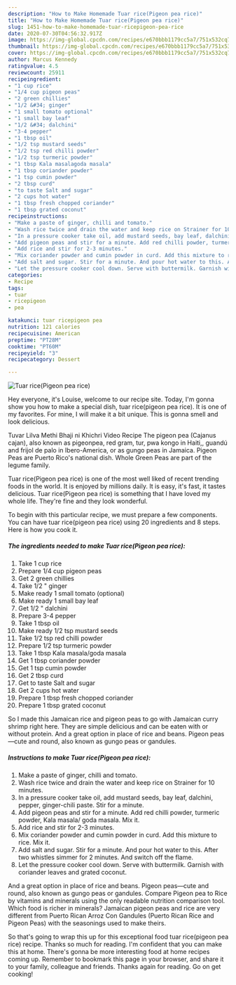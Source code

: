 ```yaml
---
description: "How to Make Homemade Tuar rice(Pigeon pea rice)"
title: "How to Make Homemade Tuar rice(Pigeon pea rice)"
slug: 1451-how-to-make-homemade-tuar-ricepigeon-pea-rice
date: 2020-07-30T04:56:32.917Z
image: https://img-global.cpcdn.com/recipes/e670bbb1179cc5a7/751x532cq70/tuar-ricepigeon-pea-rice-recipe-main-photo.jpg
thumbnail: https://img-global.cpcdn.com/recipes/e670bbb1179cc5a7/751x532cq70/tuar-ricepigeon-pea-rice-recipe-main-photo.jpg
cover: https://img-global.cpcdn.com/recipes/e670bbb1179cc5a7/751x532cq70/tuar-ricepigeon-pea-rice-recipe-main-photo.jpg
author: Marcus Kennedy
ratingvalue: 4.5
reviewcount: 25911
recipeingredient:
- "1 cup rice"
- "1/4 cup pigeon peas"
- "2 green chillies"
- "1/2 &#34; ginger"
- "1 small tomato optional"
- "1 small bay leaf"
- "1/2 &#34; dalchini"
- "3-4 pepper"
- "1 tbsp oil"
- "1/2 tsp mustard seeds"
- "1/2 tsp red chilli powder"
- "1/2 tsp turmeric powder"
- "1 tbsp Kala masalagoda masala"
- "1 tbsp coriander powder"
- "1 tsp cumin powder"
- "2 tbsp curd"
- "to taste Salt and sugar"
- "2 cups hot water"
- "1 tbsp fresh chopped coriander"
- "1 tbsp grated coconut"
recipeinstructions:
- "Make a paste of ginger, chilli and tomato."
- "Wash rice twice and drain the water and keep rice on Strainer for 10 minutes."
- "In a pressure cooker take oil, add mustard seeds, bay leaf, dalchini, pepper, ginger-chili paste. Stir for a minute."
- "Add pigeon peas and stir for a minute. Add red chilli powder, turmeric powder, Kala masala/ goda masala. Mix it."
- "Add rice and stir for 2-3 minutes."
- "Mix coriander powder and cumin powder in curd. Add this mixture to rice. Mix it."
- "Add salt and sugar. Stir for a minute. And pour hot water to this. After two whistles simmer for 2 minutes. And switch off the flame."
- "Let the pressure cooker cool down. Serve with buttermilk. Garnish with coriander leaves and grated coconut."
categories:
- Recipe
tags:
- tuar
- ricepigeon
- pea

katakunci: tuar ricepigeon pea 
nutrition: 121 calories
recipecuisine: American
preptime: "PT28M"
cooktime: "PT60M"
recipeyield: "3"
recipecategory: Dessert

---
```



![Tuar rice(Pigeon pea rice)](https://img-global.cpcdn.com/recipes/e670bbb1179cc5a7/751x532cq70/tuar-ricepigeon-pea-rice-recipe-main-photo.jpg)

Hey everyone, it's Louise, welcome to our recipe site. Today, I'm gonna show you how to make a special dish, tuar rice(pigeon pea rice). It is one of my favorites. For mine, I will make it a bit unique. This is gonna smell and look delicious.

Tuvar Lilva Methi Bhaji ni Khichri Video Recipe The pigeon pea (Cajanus cajan), also known as pigeonpea, red gram, tur, pwa kongo in Haiti,, guandú and frijol de palo in Ibero-America, or as gungo peas in Jamaica. Pigeon Peas are Puerto Rico&#39;s national dish. Whole Green Peas are part of the legume family.

Tuar rice(Pigeon pea rice) is one of the most well liked of recent trending foods in the world. It is enjoyed by millions daily. It is easy, it's fast, it tastes delicious. Tuar rice(Pigeon pea rice) is something that I have loved my whole life. They're fine and they look wonderful.


To begin with this particular recipe, we must prepare a few components. You can have tuar rice(pigeon pea rice) using 20 ingredients and 8 steps. Here is how you cook it.

<!--inarticleads1-->

##### The ingredients needed to make Tuar rice(Pigeon pea rice):

1. Take 1 cup rice
1. Prepare 1/4 cup pigeon peas
1. Get 2 green chillies
1. Take 1/2 &#34; ginger
1. Make ready 1 small tomato (optional)
1. Make ready 1 small bay leaf
1. Get 1/2 &#34; dalchini
1. Prepare 3-4 pepper
1. Take 1 tbsp oil
1. Make ready 1/2 tsp mustard seeds
1. Take 1/2 tsp red chilli powder
1. Prepare 1/2 tsp turmeric powder
1. Take 1 tbsp Kala masala/goda masala
1. Get 1 tbsp coriander powder
1. Get 1 tsp cumin powder
1. Get 2 tbsp curd
1. Get to taste Salt and sugar
1. Get 2 cups hot water
1. Prepare 1 tbsp fresh chopped coriander
1. Prepare 1 tbsp grated coconut


So I made this Jamaican rice and pigeon peas to go with Jamaican curry shrimp right here. They are simple delicious and can be eaten with or without protein. And a great option in place of rice and beans. Pigeon peas—cute and round, also known as gungo peas or gandules. 

<!--inarticleads2-->

##### Instructions to make Tuar rice(Pigeon pea rice):

1. Make a paste of ginger, chilli and tomato.
1. Wash rice twice and drain the water and keep rice on Strainer for 10 minutes.
1. In a pressure cooker take oil, add mustard seeds, bay leaf, dalchini, pepper, ginger-chili paste. Stir for a minute.
1. Add pigeon peas and stir for a minute. Add red chilli powder, turmeric powder, Kala masala/ goda masala. Mix it.
1. Add rice and stir for 2-3 minutes.
1. Mix coriander powder and cumin powder in curd. Add this mixture to rice. Mix it.
1. Add salt and sugar. Stir for a minute. And pour hot water to this. After two whistles simmer for 2 minutes. And switch off the flame.
1. Let the pressure cooker cool down. Serve with buttermilk. Garnish with coriander leaves and grated coconut.


And a great option in place of rice and beans. Pigeon peas—cute and round, also known as gungo peas or gandules. Compare Pigeon pea to Rice by vitamins and minerals using the only readable nutrition comparison tool. Which food is richer in minerals? Jamaican pigeon peas and rice are very different from Puerto Rican Arroz Con Gandules (Puerto Rican Rice and Pigeon Peas) with the seasonings used to make theirs. 

So that's going to wrap this up for this exceptional food tuar rice(pigeon pea rice) recipe. Thanks so much for reading. I'm confident that you can make this at home. There's gonna be more interesting food at home recipes coming up. Remember to bookmark this page in your browser, and share it to your family, colleague and friends. Thanks again for reading. Go on get cooking!
